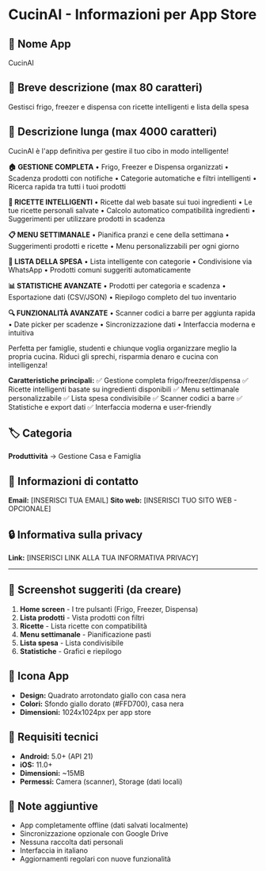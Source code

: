 # CucinAI - Informazioni per App Store

## 📱 **Nome App**
CucinAI

## 📝 **Breve descrizione** (max 80 caratteri)
Gestisci frigo, freezer e dispensa con ricette intelligenti e lista della spesa

## 📖 **Descrizione lunga** (max 4000 caratteri)
CucinAI è l'app definitiva per gestire il tuo cibo in modo intelligente! 

**🏠 GESTIONE COMPLETA**
• Frigo, Freezer e Dispensa organizzati
• Scadenza prodotti con notifiche
• Categorie automatiche e filtri intelligenti
• Ricerca rapida tra tutti i tuoi prodotti

**🍳 RICETTE INTELLIGENTI**
• Ricette dal web basate sui tuoi ingredienti
• Le tue ricette personali salvate
• Calcolo automatico compatibilità ingredienti
• Suggerimenti per utilizzare prodotti in scadenza

**📋 MENU SETTIMANALE**
• Pianifica pranzi e cene della settimana
• Suggerimenti prodotti e ricette
• Menu personalizzabili per ogni giorno

**🛒 LISTA DELLA SPESA**
• Lista intelligente con categorie
• Condivisione via WhatsApp
• Prodotti comuni suggeriti automaticamente

**📊 STATISTICHE AVANZATE**
• Prodotti per categoria e scadenza
• Esportazione dati (CSV/JSON)
• Riepilogo completo del tuo inventario

**🔍 FUNZIONALITÀ AVANZATE**
• Scanner codici a barre per aggiunta rapida
• Date picker per scadenze
• Sincronizzazione dati
• Interfaccia moderna e intuitiva

Perfetta per famiglie, studenti e chiunque voglia organizzare meglio la propria cucina. Riduci gli sprechi, risparmia denaro e cucina con intelligenza!

**Caratteristiche principali:**
✅ Gestione completa frigo/freezer/dispensa
✅ Ricette intelligenti basate su ingredienti disponibili
✅ Menu settimanale personalizzabile
✅ Lista spesa condivisibile
✅ Scanner codici a barre
✅ Statistiche e export dati
✅ Interfaccia moderna e user-friendly

## 🏷️ **Categoria**
**Produttività** → Gestione Casa e Famiglia

## 📧 **Informazioni di contatto**
**Email:** [INSERISCI TUA EMAIL]
**Sito web:** [INSERISCI TUO SITO WEB - OPCIONALE]

## 🔒 **Informativa sulla privacy**
**Link:** [INSERISCI LINK ALLA TUA INFORMATIVA PRIVACY]

---

## 📱 **Screenshot suggeriti** (da creare)
1. **Home screen** - I tre pulsanti (Frigo, Freezer, Dispensa)
2. **Lista prodotti** - Vista prodotti con filtri
3. **Ricette** - Lista ricette con compatibilità
4. **Menu settimanale** - Pianificazione pasti
5. **Lista spesa** - Lista condivisibile
6. **Statistiche** - Grafici e riepilogo

## 🎨 **Icona App**
- **Design:** Quadrato arrotondato giallo con casa nera
- **Colori:** Sfondo giallo dorato (#FFD700), casa nera
- **Dimensioni:** 1024x1024px per app store

## 🔧 **Requisiti tecnici**
- **Android:** 5.0+ (API 21)
- **iOS:** 11.0+
- **Dimensioni:** ~15MB
- **Permessi:** Camera (scanner), Storage (dati locali)

## 📝 **Note aggiuntive**
- App completamente offline (dati salvati localmente)
- Sincronizzazione opzionale con Google Drive
- Nessuna raccolta dati personali
- Interfaccia in italiano
- Aggiornamenti regolari con nuove funzionalità
